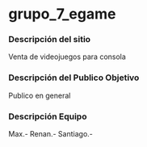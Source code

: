 # grupo_7_egame

### Descripción del sitio
Venta de videojuegos para consola

### Descripción del Publico Objetivo
Publico en general

### Descripción Equipo
Max.-
Renan.- 
Santiago.-
